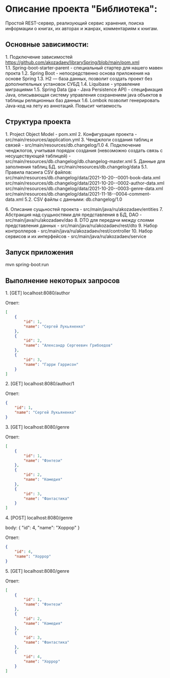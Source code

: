 # Описание проекта "Библиотека":
Простой REST-сервер, реализующий сервис хранения, поиска информации о книгах, их авторах и жанрах, комментариям к книгам.

## Основные зависимости:
1\. Подключение зависимостей https://github.com/akozadaev/librarySpring/blob/main/pom.xml   
   1.1\. Spring-boot-starter-parent - специальный стартер для нашего мавен прокта
   1.2\. Spring Boot - непосредственно основа приложения на основе Spring
   1.3\. H2 — база данных, позволит создать проект без дополнительных установок СУБД
   1.4\. Liquibase - управление миграциями
   1.5\. Spring Data (jpa - Java Persistence API) - спецификация Java, описывающая систему управления сохранением java объектов в таблицы реляционных баз данных
   1.6\. Lombok позволит генерировать Java-код на лету из аннотаций. Повысит читаемость

## Структура проекта
1\. Project Object Model - pom.xml
2\. Конфигурация проекта - src/main/resources/application.yml
3\. Ченджлоги создания таблиц и связей - src/main/resources/db.changelog/1.0
4\. Подключение ченджлогов, учитывая порядок создания (невозможно создать связь с несуществующей таблицей) - src/main/resources/db.changelog/db.changelog-master.xml
5\. Данные для заполнения таблиц БД. src/main/resources/db.changelog/data
   5.1\. Правила пасинга CSV файлов:
         src/main/resources/db.changelog/data/2021-10-20--0001-book-data.xml
         src/main/resources/db.changelog/data/2021-10-20--0002-author-data.xml
         src/main/resources/db.changelog/data/2021-10-20--0003-genre-data.xml
         src/main/resources/db.changelog/data/2021-11-18--0004-comment-data.xml
   5.2\. CSV файлы с данными:
         db.changelog/1.0

6\. Описание сущьностей проекта - src/main/java/ru/akozadaev/entities
7\. Абстракция над сущьностями для представления в БД, DAO - src/main/java/ru/akozadaev/dao
8\. DTO для передачи между слоями представления данных - src/main/java/ru/akozadaev/rest/dto
9\. Набор контроллеров - src/main/java/ru/akozadaev/rest/controller 
10\. Набор сервисов и их интерфейсов - src/main/java/ru/akozadaev/service

## Запуск приложения 
mvn spring-boot:run

## Выполнение некоторых запросов
1\. [GET] localhost:8080/author

Ответ:

```JSON
[
    {
        "id": 1,
        "name": "Сергей Лукьяненко"
    },
    {
        "id": 2,
        "name": "Александр Сергеевич Грибоедов"
    },
    {
        "id": 3,
        "name": "Гарри Гаррисон"
    }
]
```

2\. [GET] localhost:8080/author/1

Ответ:

```JSON
{
    "id": 1,
    "name": "Сергей Лукьяненко"
}
```


3\. [GET] localhost:8080/genre

Ответ:

```JSON
[
    {
        "id": 1,
        "name": "Фэнтези"
    },
    {
        "id": 2,
        "name": "Комедия"
    },
    {
        "id": 3,
        "name": "Фантастика"
    }
]
```


4\. [POST] localhost:8080/genre

body:
{
    "id": 4,
    "name": "Хоррор"
}

Ответ:

```JSON
{
    "id": 4,
    "name": "Хоррор"
}
```


5\. [GET] localhost:8080/genre

Ответ:

```JSON
[
    {
        "id": 1,
        "name": "Фэнтези"
    },
    {
        "id": 2,
        "name": "Комедия"
    },
    {
        "id": 3,
        "name": "Фантастика"
    },
    {
        "id": 4,
        "name": "Хоррор"
    }
]
```

